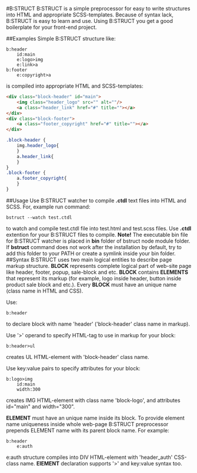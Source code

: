 #B:STRUCT
B:STRUCT is a simple preprocessor for easy to write structures into HTML and appropriate SCSS-templates. Because of syntax lack, B:STRUCT is easy to learn and use. Using B:STRUCT you get a good boilerplate for your front-end project. 

##Examples
Simple B:STRUCT structure like:
```
b:header
    id:main
    e:logo>img
    e:link>a
b:footer
    e:copyright>a
```
is compiled into appropriate HTML and SCSS-templates:
```html
<div class="block-header" id="main">
    <img class="header_logo" src="" alt=""/>
    <a class="header_link" href="#" title=""></a>
</div>
<div class="block-footer">
    <a class="footer_copyright" href="#" title=""></a>
</div>
```

```scss
.block-header {
    img.header_logo{
    }
    a.header_link{
    }
}
.block-footer {
    a.footer_copyright{
    }
}
```
##Usage
Use B:STRUCT watcher to compile **.ctdl** text files into HTML and SCSS. For, example run command:
```
bstruct --watch test.ctdl
```
to watch and compile test.ctdl file into test.html and test.scss files. Use **.ctdl** extention for your B:STRUCT files to compile.
**Note!** The executable bin file for B:STRUCT watcher is placed in **bin** folder of bstruct node module folder. If **bstruct** command does not work after the installation by default, try to add this folder to your PATH or create a symlink inside your bin folder.
##Syntax
B:STRUCT uses two main logical entities to describe page markup structure.
**BLOCK** represents complete logical part of web-site page like header, footer, popup, sale-block and etc. **BLOCK** contains **ELEMENTS** that represent its markup (for example, logo inside header, button inside product sale block and etc.).
Every **BLOCK** must have an unique name (class name in HTML and CSS). 

Use:
```
b:header
```
to declare block with name 'header' ('block-header' class name in markup).

Use '>' operand to specify HTML-tag to use in markup for your block:
```
b:header>ul
```
creates UL HTML-element with 'block-header' class name.

Use key:value pairs to specify attributes for your block:
```
b:logo>img
    id:main
    width:300
```
creates IMG HTML-element with class name 'block-logo', and attributes id="main" and width="300".

**ELEMENT** must have an unique name inside its block. To provide element name uniqueness inside whole web-page B:STRUCT preprocessor prepends ELEMENT name with its parent block name. For example:
```
b:header
    e:auth
```
e:auth structure compiles into DIV HTML-element with 'header_auth' CSS-class name.
**ElEMENT** declaration supports '>' and key:value syntax too.
